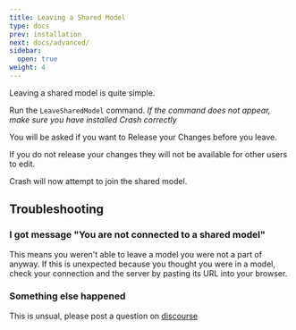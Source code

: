 ```yaml
---
title: Leaving a Shared Model
type: docs
prev: installation
next: docs/advanced/
sidebar:
  open: true
weight: 4
---
```


Leaving a shared model is quite simple.

Run the `LeaveSharedModel` command.
_If the command does not appear, make sure you have installed Crash correctly_

You will be asked if you want to Release your Changes before you leave.

If you do not release your changes they will not be available for other users to edit.

Crash will now attempt to join the shared model.

## Troubleshooting

### I got message "You are not connected to a shared model"

This means you weren't able to leave a model you were not a part of anyway.
If this is unexpected because you thought you were in a model, check your connection and the server by pasting its URL into your browser.

### Something else happened

This is unsual, please post a question on [discourse](https://discourse.mcneel.com/c/plug-ins/multi-user/163/)
